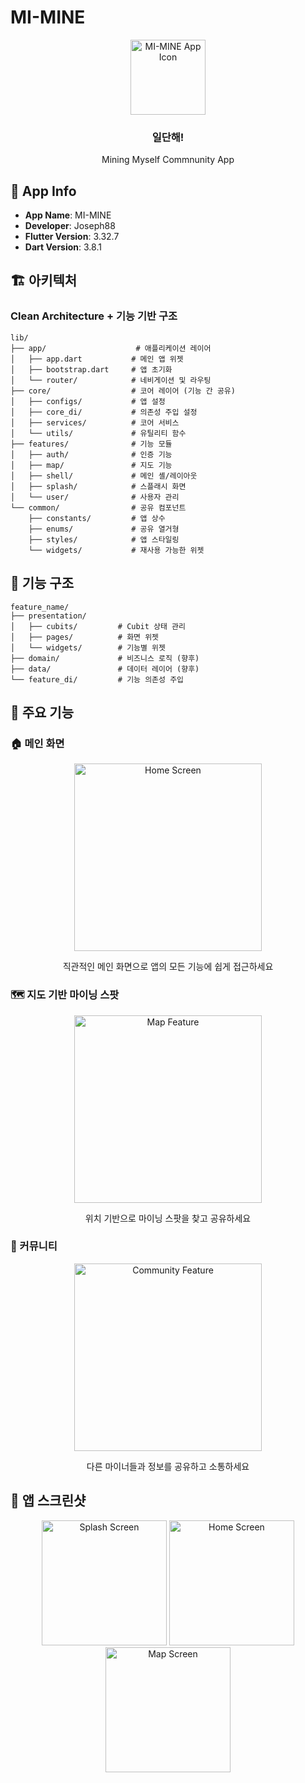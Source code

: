 # MI-MINE

<div align="center">
  <img src="docs/screenshots/mimine_logo.png" alt="MI-MINE App Icon" width="120" height="120">
  <h3>일단해!</h3>
  <p>Mining Myself Commnunity App</p>
</div>

## 📱 App Info
- **App Name**: MI-MINE
- **Developer**: Joseph88
- **Flutter Version**: 3.32.7
- **Dart Version**: 3.8.1

## 🏗️ 아키텍처

### Clean Architecture + 기능 기반 구조

```
lib/
├── app/                    # 애플리케이션 레이어
│   ├── app.dart           # 메인 앱 위젯
│   ├── bootstrap.dart     # 앱 초기화
│   └── router/            # 네비게이션 및 라우팅
├── core/                  # 코어 레이어 (기능 간 공유)
│   ├── configs/           # 앱 설정
│   ├── core_di/           # 의존성 주입 설정
│   ├── services/          # 코어 서비스
│   └── utils/             # 유틸리티 함수
├── features/              # 기능 모듈
│   ├── auth/              # 인증 기능
│   ├── map/               # 지도 기능
│   ├── shell/             # 메인 셸/레이아웃
│   ├── splash/            # 스플래시 화면
│   └── user/              # 사용자 관리
└── common/                # 공유 컴포넌트
    ├── constants/         # 앱 상수
    ├── enums/             # 공유 열거형
    ├── styles/            # 앱 스타일링
    └── widgets/           # 재사용 가능한 위젯
```

## 📁 기능 구조
```
feature_name/
├── presentation/
│   ├── cubits/         # Cubit 상태 관리
│   ├── pages/          # 화면 위젯
│   └── widgets/        # 기능별 위젯
├── domain/             # 비즈니스 로직 (향후)
├── data/               # 데이터 레이어 (향후)
└── feature_di/         # 기능 의존성 주입
```

## 📸 주요 기능

### 🏠 메인 화면
<div align="center">
  <img src="docs/screenshots/home.png" alt="Home Screen" width="300">
  <p>직관적인 메인 화면으로 앱의 모든 기능에 쉽게 접근하세요</p>
</div>

### 🗺️ 지도 기반 마이닝 스팟
<div align="center">
  <img src="docs/screenshots/map.png" alt="Map Feature" width="300">
  <p>위치 기반으로 마이닝 스팟을 찾고 공유하세요</p>
</div>

### 👥 커뮤니티
<div align="center">
  <img src="docs/screenshots/community.png" alt="Community Feature" width="300">
  <p>다른 마이너들과 정보를 공유하고 소통하세요</p>
</div>

## 📱 앱 스크린샷

<div align="center">
  <img src="docs/screenshots/splash.png" alt="Splash Screen" width="200">
  <img src="docs/screenshots/home.png" alt="Home Screen" width="200">
  <img src="docs/screenshots/map.png" alt="Map Screen" width="200">
</div>

